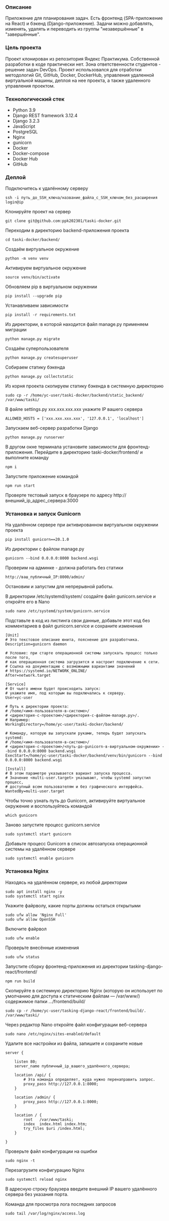 ### Описание

Приложение для планирования задач. Есть фронтенд (SPA-приложение на React) и бэкенд (Django-приложение). Задачи можно добавлять, изменять, удалять
и переводить из группы "незавершённые" в "завершённые".


### Цель проекта

Проект клонирован из репозитория Яндекс Практикума. Собственной разработки в коде практически нет. Зона ответственности студентов - решение задач DevOps.
Проект использовался для отработки методологий Git, GitHub, Docker, DockerHub, управления удаленной виртуальной машины, деплоя на нее проекта, а также удаленного управления проектом.


### Технологический стек

- Python 3.9
- Django REST framework 3.12.4
- Django 3.2.3
- JavaScript
- PostgreSQL
- Nginx
- gunicorn
- Docker
- Docker-compose
- Docker Hub
- GitHub


### Деплой

Подключитесь к удалённому серверу
```
ssh -i путь_до_SSH_ключа/название_файла_с_SSH_ключом_без_расширения login@ip
```
Клонируйте проект на сервер
```
git clone git@github.com:ppk202301/taski-docker.git
```
Переходим в директорию backend-приложения проекта
```
cd taski-docker/backend/
```
Создаём виртуальное окружение
```
python -m venv venv
```
Активируем виртуальное окружение
```
source venv/bin/activate
```
Обновляем pip в виртуальном окружении
```
pip install --upgrade pip
```
Устанавливаем зависимости
```
pip install -r requirements.txt
```
Из директории, в которой находится файл manage.py применяем миграции
```
python manage.py migrate
```
Создаём суперпользователя
```
python manage.py createsuperuser
```
Собираем статику бэкенда
```
python manage.py collectstatic
```
Из корня проекта скопируем статику бэкенда в системную директорию
```
sudo cp -r /home/yc-user/taski-docker/backend/static_backend/ /var/www/taski/
```
В файле settings.py xxx.xxx.xxx.xxx укажите IP вашего сервера
```
ALLOWED_HOSTS = ['xxx.xxx.xxx.xxx', '127.0.0.1', 'localhost']
```
Запускаем веб-сервер разработки Django
```
python manage.py runserver
```
В другом окне терминала установите зависимости для фронтенд-приложения. Перейдите в директорию taski-docker/frontend/ и выполните команду
```
npm i
```
Запустите приложение командой
```
npm run start
```
Проверте тестовый запуск в браузере по адресу
http://внешний_ip_адрес_сервера:3000


### Установка и запуск Gunicorn

На удалённом сервере при активированном виртуальном окружении проекта
```
pip install gunicorn==20.1.0
```
Из директории с файлом manage.py
```
gunicorn --bind 0.0.0.0:8000 backend.wsgi
```
Проверим на админке - должна работать без статики
```
http://ваш_публичный_IP:8000/admin/
```
Остановим и запустим для непрерывной работы.

В директории /etc/systemd/system/ создайте файл gunicorn.service и откройте его в Nano
```
sudo nano /etc/systemd/system/gunicorn.service
```
Подставьте в код из листинга свои данные, добавьте этот код без комментариев в файл gunicorn.service и сохраните изменения
```
[Unit]
# Это текстовое описание юнита, пояснение для разработчика.
Description=gunicorn daemon 

# Условие: при старте операционной системы запускать процесс только после того, 
# как операционная система загрузится и настроит подключение к сети.
# Ссылка на документацию с возможными вариантами значений 
# https://systemd.io/NETWORK_ONLINE/
After=network.target 

[Service]
# От чьего имени будет происходить запуск:
# укажите имя, под которым вы подключались к серверу.
User=yc-user 

# Путь к директории проекта:
# /home/<имя-пользователя-в-системе>/
# <директория-с-проектом>/<директория-с-файлом-manage.py>/.
# Например:
WorkingDirectory=/home/yc-user/taski-docker/backend/

# Команду, которую вы запускали руками, теперь будет запускать systemd:
# /home/<имя-пользователя-в-системе>/
# <директория-с-проектом>/<путь-до-gunicorn-в-виртуальном-окружении> --bind 0.0.0.0:8000 backend.wsgi
ExecStart=/home/yc-user/taski-docker/backend/venv/bin/gunicorn --bind 0.0.0.0:8000 backend.wsgi

[Install]
# В этом параметре указывается вариант запуска процесса.
# Значение <multi-user.target> указывают, чтобы systemd запустил процесс,
# доступный всем пользователям и без графического интерфейса.
WantedBy=multi-user.target
```
Чтобы точно узнать путь до Gunicorn, активируйте виртуальное окружение и воспользуйтесь командой
```
which gunicorn
```
Заново запустите процесс gunicorn.service
```
sudo systemctl start gunicorn 
```
Добавьте процесс Gunicorn в список автозапуска операционной системы на удалённом сервере
```
sudo systemctl enable gunicorn 
```


### Установка Nginx

Находясь на удалённом сервере, из любой директории
```
sudo apt install nginx -y
sudo systemctl start nginx
```
Укажите файрволу, какие порты должны остаться открытыми
```
sudo ufw allow 'Nginx Full'
sudo ufw allow OpenSSH
```
Включите файрвол
```
sudo ufw enable
```
Проверьте внесённые изменения
```
sudo ufw status
```
Запустите сборку фронтенд-приложения из директории tasking-django-react/frontend/
```
npm run build
```
Скопируйте в системную директорию Nginx (которую он использует по умолчанию для доступа к статическим файлам — /var/www/) содержимое папки .../frontend/build/
```
sudo cp -r /home/yc-user/tasking-django-react/frontend/build/. /var/www/taski/
```
Через редактор Nano откройте файл конфигурации веб-сервера
```
sudo nano /etc/nginx/sites-enabled/default
```
Удалите все настройки из файла, запишите и сохраните новые
```
server {

    listen 80;
    server_name публичный_ip_вашего_удалённого_сервера;
    
    location /api/ {
        # Эта команда определяет, куда нужно перенаправить запрос.
        proxy_pass http://127.0.0.1:8000;
    }

    location /admin/ {
        proxy_pass http://127.0.0.1:8000;
    }

    location / {
        root   /var/www/taski;
        index  index.html index.htm;
        try_files $uri /index.html;
    }

}
```
Проверьте файл конфигурации на ошибки
```
sudo nginx -t
```
Перезагрузите конфигурацию Nginx
```
sudo systemctl reload nginx
```
В адресную строку браузера введите внешний IP вашего удалённого сервера без указания порта.

Команда для просмотра лога последних запросов
```
sudo tail /var/log/nginx/access.log
```

